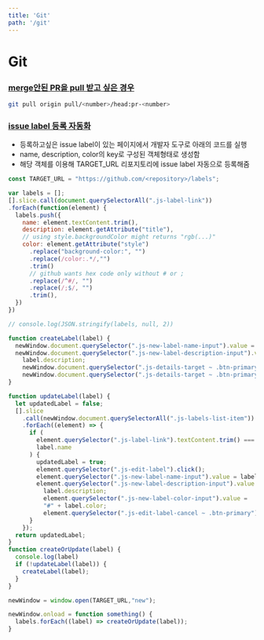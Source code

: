 ```yaml
---
title: 'Git'
path: '/git'
---
```


# Git

### [merge안된 PR을 pull 받고 싶은 경우](https://www.notion.so/TIL_20200715-84bbe0a9dd2d4664b5a1a36b10c5b1b8)

```bash
git pull origin pull/<number>/head:pr-<number>
```

### [issue label 등록 자동화](https://douglascayers.com/2019/08/01/how-to-export-and-import-github-issue-labels-between-projects/)

- 등록하고싶은 issue label이 있는 페이지에서 개발자 도구로 아래의 코드를 실행
- name, description, color의 key로 구성된 객체형태로 생성함
- 해당 객체를 이용해 TARGET_URL 리포지토리에 issue label 자동으로 등록해줌

```javascript
const TARGET_URL = "https://github.com/<repository>/labels";

var labels = [];
[].slice.call(document.querySelectorAll(".js-label-link"))
.forEach(function(element) {
  labels.push({
    name: element.textContent.trim(),
    description: element.getAttribute("title"),
    // using style.backgroundColor might returns "rgb(...)"
    color: element.getAttribute("style")
      .replace("background-color:", "")
      .replace(/color:.*/,"")
      .trim()
      // github wants hex code only without # or ;
      .replace(/^#/, "")
      .replace(/;$/, "")
      .trim(),
  })
})

// console.log(JSON.stringify(labels, null, 2))

function createLabel(label) {
  newWindow.document.querySelector(".js-new-label-name-input").value = label.name;
  newWindow.document.querySelector(".js-new-label-description-input").value =
    label.description;
    newWindow.document.querySelector(".js-details-target ~ .btn-primary").disabled = false;
    newWindow.document.querySelector(".js-details-target ~ .btn-primary").click();
}

function updateLabel(label) {
  let updatedLabel = false;
  [].slice
    .call(newWindow.document.querySelectorAll(".js-labels-list-item"))
    .forEach((element) => {
      if (
        element.querySelector(".js-label-link").textContent.trim() ===
        label.name
      ) {
        updatedLabel = true;
        element.querySelector(".js-edit-label").click();
        element.querySelector(".js-new-label-name-input").value = label.name;
        element.querySelector(".js-new-label-description-input").value =
          label.description;
          element.querySelector(".js-new-label-color-input").value =
          "#" + label.color;
          element.querySelector(".js-edit-label-cancel ~ .btn-primary").click();
      }
    });
  return updatedLabel;
}
function createOrUpdate(label) {
  console.log(label)
  if (!updateLabel(label)) {
    createLabel(label);
  }
}

newWindow = window.open(TARGET_URL,"new");

newWindow.onload = function something() {
  labels.forEach((label) => createOrUpdate(label));
}
```

